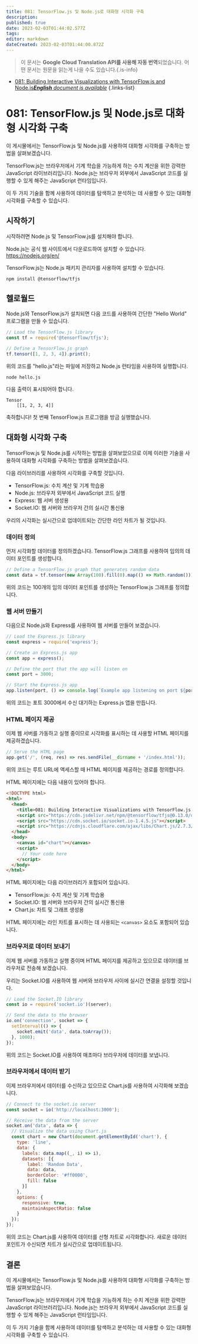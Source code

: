 ```yaml
---
title: 081: TensorFlow.js 및 Node.js로 대화형 시각화 구축
description: 
published: true
date: 2023-02-03T01:44:02.577Z
tags: 
editor: markdown
dateCreated: 2023-02-03T01:44:00.872Z
---
```


> 이 문서는 **Google Cloud Translation API를 사용해 자동 번역**되었습니다.
어떤 문서는 원문을 읽는게 나을 수도 있습니다.{.is-info}



- [081: Building Interactive Visualizations with TensorFlow.js and Node.js***English** document is available*](/en/Knowledge-base/TensorFlow-js/Learning/081-building-interactive-visualizations-with-tensorflow-js-and-node-js)
{.links-list}


# 081: TensorFlow.js 및 Node.js로 대화형 시각화 구축

이 게시물에서는 TensorFlow.js 및 Node.js를 사용하여 대화형 시각화를 구축하는 방법을 살펴보겠습니다.

TensorFlow.js는 브라우저에서 기계 학습을 가능하게 하는 수치 계산을 위한 강력한 JavaScript 라이브러리입니다. Node.js는 브라우저 외부에서 JavaScript 코드를 실행할 수 있게 해주는 JavaScript 런타임입니다.

이 두 가지 기술을 함께 사용하여 데이터를 탐색하고 분석하는 데 사용할 수 있는 대화형 시각화를 구축할 수 있습니다.

## 시작하기

시작하려면 Node.js 및 TensorFlow.js를 설치해야 합니다.

Node.js는 공식 웹 사이트에서 다운로드하여 설치할 수 있습니다. https://nodejs.org/en/

TensorFlow.js는 Node.js 패키지 관리자를 사용하여 설치할 수 있습니다.

```
npm install @tensorflow/tfjs
```

## 헬로월드

Node.js와 TensorFlow.js가 설치되면 다음 코드를 사용하여 간단한 "Hello World" 프로그램을 만들 수 있습니다.

```javascript
// Load the TensorFlow.js library
const tf = require('@tensorflow/tfjs');

// Define a TensorFlow.js graph
tf.tensor([1, 2, 3, 4]).print();
```

위의 코드를 "hello.js"라는 파일에 저장하고 Node.js 런타임을 사용하여 실행합니다.

```
node hello.js
```

다음 출력이 표시되어야 합니다.

```
Tensor
    [[1, 2, 3, 4]]
```

 축하합니다! 첫 번째 TensorFlow.js 프로그램을 방금 실행했습니다.

## 대화형 시각화 구축

TensorFlow.js 및 Node.js를 시작하는 방법을 살펴보았으므로 이제 이러한 기술을 사용하여 대화형 시각화를 구축하는 방법을 살펴보겠습니다.

다음 라이브러리를 사용하여 시각화를 구축할 것입니다.

- TensorFlow.js: 수치 계산 및 기계 학습용
- Node.js: 브라우저 외부에서 JavaScript 코드 실행
- Express: 웹 서버 생성용
- Socket.IO: 웹 서버와 브라우저 간의 실시간 통신용

우리의 시각화는 실시간으로 업데이트되는 간단한 라인 차트가 될 것입니다.

### 데이터 정의

먼저 시각화할 데이터를 정의하겠습니다. TensorFlow.js 그래프를 사용하여 임의의 데이터 포인트를 생성합니다.

```javascript
// Define a TensorFlow.js graph that generates random data
const data = tf.tensor(new Array(100).fill(0).map(() => Math.random()));
```

위의 코드는 100개의 임의 데이터 포인트를 생성하는 TensorFlow.js 그래프를 정의합니다.

### 웹 서버 만들기

다음으로 Node.js와 Express를 사용하여 웹 서버를 만들어 보겠습니다.

```javascript
// Load the Express.js library
const express = require('express');

// Create an Express.js app
const app = express();

// Define the port that the app will listen on
const port = 3000;

// Start the Express.js app
app.listen(port, () => console.log(`Example app listening on port ${port}!`));
```

위의 코드는 포트 3000에서 수신 대기하는 Express.js 앱을 만듭니다.

### HTML 페이지 제공

이제 웹 서버를 가동하고 실행 중이므로 시각화를 표시하는 데 사용할 HTML 페이지를 제공하겠습니다.

```javascript
// Serve the HTML page
app.get('/', (req, res) => res.sendFile(__dirname + '/index.html'));
```

위의 코드는 루트 URL에 액세스할 때 HTML 페이지를 제공하는 경로를 정의합니다.

HTML 페이지에는 다음 내용이 있어야 합니다.

```html
<!DOCTYPE html>
<html>
  <head>
    <title>081: Building Interactive Visualizations with TensorFlow.js and Node.js</title>
    <script src="https://cdn.jsdelivr.net/npm/@tensorflow/tfjs@0.13.0/dist/tf.min.js"></script>
    <script src="https://cdn.socket.io/socket.io-1.4.5.js"></script>
    <script src="https://cdnjs.cloudflare.com/ajax/libs/Chart.js/2.7.3/Chart.min.js"></script>
  </head>
  <body>
    <canvas id="chart"></canvas>
    <script>
      // Your code here
    </script>
  </body>
</html>
```

HTML 페이지에는 다음 라이브러리가 포함되어 있습니다.

- TensorFlow.js: 수치 계산 및 기계 학습용
- Socket.IO: 웹 서버와 브라우저 간의 실시간 통신용
- Chart.js: 차트 및 그래프 생성용

HTML 페이지에는 라인 차트를 표시하는 데 사용되는 ```<canvas>``` 요소도 포함되어 있습니다.

### 브라우저로 데이터 보내기

이제 웹 서버를 가동하고 실행 중이며 HTML 페이지를 제공하고 있으므로 데이터를 브라우저로 전송해 보겠습니다.

우리는 Socket.IO를 사용하여 웹 서버와 브라우저 사이에 실시간 연결을 설정할 것입니다.

```javascript
// Load the Socket.IO library
const io = require('socket.io')(server);

// Send the data to the browser
io.on('connection', socket => {
  setInterval(() => {
    socket.emit('data', data.toArray());
  }, 1000);
});
```

위의 코드는 Socket.IO를 사용하여 매초마다 브라우저에 데이터를 보냅니다.

### 브라우저에서 데이터 받기

이제 브라우저에서 데이터를 수신하고 있으므로 Chart.js를 사용하여 시각화해 보겠습니다.

```javascript
// Connect to the socket.io server
const socket = io('http://localhost:3000');

// Receive the data from the server
socket.on('data', data => {
  // Visualize the data using Chart.js
  const chart = new Chart(document.getElementById('chart'), {
    type: 'line',
    data: {
      labels: data.map((_, i) => i),
      datasets: [{
        label: 'Random Data',
        data: data,
        borderColor: '#ff0000',
        fill: false
      }]
    },
    options: {
      responsive: true,
      maintainAspectRatio: false
    }
  });
});
```

위의 코드는 Chart.js를 사용하여 데이터를 선형 차트로 시각화합니다. 새로운 데이터 포인트가 수신되면 차트가 실시간으로 업데이트됩니다.

## 결론

이 게시물에서는 TensorFlow.js 및 Node.js를 사용하여 대화형 시각화를 구축하는 방법을 살펴보았습니다.

TensorFlow.js는 브라우저에서 기계 학습을 가능하게 하는 수치 계산을 위한 강력한 JavaScript 라이브러리입니다. Node.js는 브라우저 외부에서 JavaScript 코드를 실행할 수 있게 해주는 JavaScript 런타임입니다.

이 두 가지 기술을 함께 사용하여 데이터를 탐색하고 분석하는 데 사용할 수 있는 대화형 시각화를 구축할 수 있습니다.